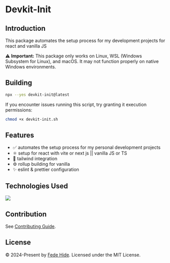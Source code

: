 # Devkit-Init

## Introduction
This package automates the setup process for my development projects for react and vanilla JS

⚠️ **Important:** This package only works on Linux, WSL (Windows Subsystem for Linux), and macOS. It may not function properly on native Windows environments.

## Building

```bash
npx --yes devkit-init@latest
```

If you encounter issues running this script, try granting it execution permissions:

```bash
chmod +x devkit-init.sh
```

## Features

- ✅ automates the setup process for my personal development projects
- ⚛️ setup for react with vite or next js || vanilla JS or TS
- 🍃 tailwind integration 
- ⚙️ rollup building for vanilla
- ✨ eslint & prettier configuration

## Technologies Used
<div>
	<a href="https://skillicons.dev">
		<img src="https://skillicons.dev/icons?i=bash,js,nodejs" />
	</a>
</div>

## Contribution

See [Contributing Guide](CONTRIBUTING.md).

## License

© 2024-Present by [Fede Hide](https://github.com/FedeHide). Licensed under the MIT License.
